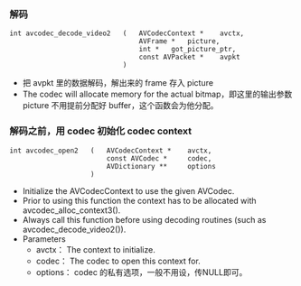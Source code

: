 ### 解码

	int avcodec_decode_video2	(	AVCodecContext * 	avctx,
									AVFrame * 	picture,
									int * 	got_picture_ptr,
									const AVPacket * 	avpkt 
								)
* 把 avpkt 里的数据解码，解出来的 frame 存入 picture
* The codec will allocate memory for the actual bitmap，即这里的输出参数 picture 不用提前分配好 buffer，这个函数会为他分配。

### 解码之前，用 codec 初始化 codec context

	int avcodec_open2	(	AVCodecContext * 	avctx,
							const AVCodec * 	codec,
							AVDictionary ** 	options 
						)	
* Initialize the AVCodecContext to use the given AVCodec.
* Prior to using this function the context has to be allocated with avcodec_alloc_context3().
* Always call this function before using decoding routines (such as avcodec_decode_video2()).
* Parameters
	* avctx：	The context to initialize.
	* codec：	The codec to open this context for.
	* options： codec 的私有选项，一般不用设，传NULL即可。